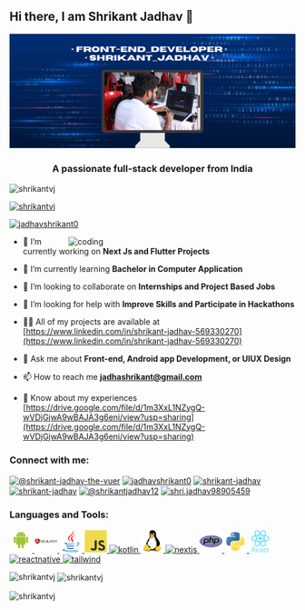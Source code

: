 ## Hi there, I am Shrikant Jadhav 👋
![logo](https://github.com/shrikantVJ/shrikantVJ/blob/main/Shrikant_Jadhav%20some_code.png)

<h3 align="center">A passionate full-stack developer from India</h3>

<p align="left"> <img src="https://komarev.com/ghpvc/?username=shrikantvj&label=Profile%20views&color=0e75b6&style=flat" alt="shrikantvj" /> </p>

<p align="left"> <a href="https://github.com/ryo-ma/github-profile-trophy"><img src="https://github-profile-trophy.vercel.app/?username=shrikantvj" alt="shrikantvj" /></a> </p>

<p align="left"> <a href="https://twitter.com/jadhavshrikant0" target="blank"><img src="https://img.shields.io/twitter/follow/jadhavshrikant0?logo=twitter&style=for-the-badge" alt="jadhavshrikant0" /></a> </p>

<img align="right" alt="coding" width="400" src="https://camo.githubusercontent.com/2366b34bb903c09617990fb5fff4622f3e941349e846ddb7e73df872a9d21233/68747470733a2f2f63646e2e6472696262626c652e636f6d2f75736572732f3733303730332f73637265656e73686f74732f363538313234332f6176656e746f2e676966">

- 🔭 I’m currently working on **Next Js and Flutter Projects**

- 🌱 I’m currently learning **Bachelor in Computer Application**

- 👯 I’m looking to collaborate on **Internships and Project Based Jobs**

- 🤝 I’m looking for help with **Improve Skills and Participate in Hackathons**

- 👨‍💻 All of my projects are available at [https://www.linkedin.com/in/shrikant-jadhav-569330270](https://www.linkedin.com/in/shrikant-jadhav-569330270)

- 💬 Ask me about **Front-end, Android app Development, or UIUX Design**

- 📫 How to reach me **jadhashrikant@gmail.com**

- 📄 Know about my experiences [https://drive.google.com/file/d/1m3XxL1NZygQ-wVDjGjwA9wBAJA3g6eni/view?usp=sharing](https://drive.google.com/file/d/1m3XxL1NZygQ-wVDjGjwA9wBAJA3g6eni/view?usp=sharing)

<h3 align="left">Connect with me:</h3>
<p align="left">
<a href="https://codepen.io/@shrikant-jadhav-the-vuer" target="blank"><img align="center" src="https://raw.githubusercontent.com/rahuldkjain/github-profile-readme-generator/master/src/images/icons/Social/codepen.svg" alt="@shrikant-jadhav-the-vuer" height="30" width="40" /></a>
<a href="https://twitter.com/jadhavshrikant0" target="blank"><img align="center" src="https://raw.githubusercontent.com/rahuldkjain/github-profile-readme-generator/master/src/images/icons/Social/twitter.svg" alt="jadhavshrikant0" height="30" width="40" /></a>
<a href="https://linkedin.com/in/shrikant-jadhav" target="blank"><img align="center" src="https://raw.githubusercontent.com/rahuldkjain/github-profile-readme-generator/master/src/images/icons/Social/linked-in-alt.svg" alt="shrikant-jadhav" height="30" width="40" /></a>
<a href="https://fb.com/shrikant-jadhav" target="blank"><img align="center" src="https://raw.githubusercontent.com/rahuldkjain/github-profile-readme-generator/master/src/images/icons/Social/facebook.svg" alt="shrikant-jadhav" height="30" width="40" /></a>
<a href="https://instagram.com/@shrikantjadhav12" target="blank"><img align="center" src="https://raw.githubusercontent.com/rahuldkjain/github-profile-readme-generator/master/src/images/icons/Social/instagram.svg" alt="@shrikantjadhav12" height="30" width="40" /></a>
<a href="https://discord.gg/shri.jadhav98905459" target="blank"><img align="center" src="https://raw.githubusercontent.com/rahuldkjain/github-profile-readme-generator/master/src/images/icons/Social/discord.svg" alt="shri.jadhav98905459" height="30" width="40" /></a>
</p>

<h3 align="left">Languages and Tools:</h3>
<p align="left"> <a href="https://developer.android.com" target="_blank" rel="noreferrer"> <img src="https://raw.githubusercontent.com/devicons/devicon/master/icons/android/android-original-wordmark.svg" alt="android" width="40" height="40"/> </a> <a href="https://angular.io" target="_blank" rel="noreferrer"> <img src="https://raw.githubusercontent.com/devicons/devicon/master/icons/angularjs/angularjs-original-wordmark.svg" alt="angularjs" width="40" height="40"/> </a> <a href="https://www.java.com" target="_blank" rel="noreferrer"> <img src="https://raw.githubusercontent.com/devicons/devicon/master/icons/java/java-original.svg" alt="java" width="40" height="40"/> </a> <a href="https://developer.mozilla.org/en-US/docs/Web/JavaScript" target="_blank" rel="noreferrer"> <img src="https://raw.githubusercontent.com/devicons/devicon/master/icons/javascript/javascript-original.svg" alt="javascript" width="40" height="40"/> </a> <a href="https://kotlinlang.org" target="_blank" rel="noreferrer"> <img src="https://www.vectorlogo.zone/logos/kotlinlang/kotlinlang-icon.svg" alt="kotlin" width="40" height="40"/> </a> <a href="https://www.linux.org/" target="_blank" rel="noreferrer"> <img src="https://raw.githubusercontent.com/devicons/devicon/master/icons/linux/linux-original.svg" alt="linux" width="40" height="40"/> </a> <a href="https://nextjs.org/" target="_blank" rel="noreferrer"> <img src="https://cdn.worldvectorlogo.com/logos/nextjs-2.svg" alt="nextjs" width="40" height="40"/> </a> <a href="https://www.php.net" target="_blank" rel="noreferrer"> <img src="https://raw.githubusercontent.com/devicons/devicon/master/icons/php/php-original.svg" alt="php" width="40" height="40"/> </a> <a href="https://www.python.org" target="_blank" rel="noreferrer"> <img src="https://raw.githubusercontent.com/devicons/devicon/master/icons/python/python-original.svg" alt="python" width="40" height="40"/> </a> <a href="https://reactjs.org/" target="_blank" rel="noreferrer"> <img src="https://raw.githubusercontent.com/devicons/devicon/master/icons/react/react-original-wordmark.svg" alt="react" width="40" height="40"/> </a> <a href="https://reactnative.dev/" target="_blank" rel="noreferrer"> <img src="https://reactnative.dev/img/header_logo.svg" alt="reactnative" width="40" height="40"/> </a> <a href="https://tailwindcss.com/" target="_blank" rel="noreferrer"> <img src="https://www.vectorlogo.zone/logos/tailwindcss/tailwindcss-icon.svg" alt="tailwind" width="40" height="40"/> </a> </p>

<p><img align="left" src="https://github-readme-stats.vercel.app/api/top-langs?username=shrikantvj&show_icons=true&locale=en&layout=compact" alt="shrikantvj" /></p>

<p>&nbsp;<img align="center" src="https://github-readme-stats.vercel.app/api?username=shrikantvj&show_icons=true&locale=en" alt="shrikantvj" /></p>

<p><img align="center" src="https://github-readme-streak-stats.herokuapp.com/?user=shrikantvj&" alt="shrikantvj" /></p>
